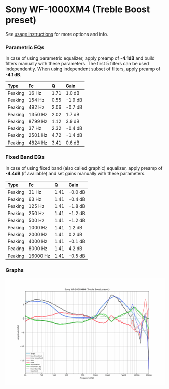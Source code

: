 # Sony WF-1000XM4 (Treble Boost preset)
See [usage instructions](https://github.com/jaakkopasanen/AutoEq#usage) for more options and info.

### Parametric EQs
In case of using parametric equalizer, apply preamp of **-4.1dB** and build filters manually
with these parameters. The first 5 filters can be used independently.
When using independent subset of filters, apply preamp of **-4.1 dB**.

| Type    | Fc      |    Q | Gain    |
|:--------|:--------|:-----|:--------|
| Peaking | 16 Hz   | 1.71 | 1.0 dB  |
| Peaking | 154 Hz  | 0.55 | -1.9 dB |
| Peaking | 492 Hz  | 2.06 | -0.7 dB |
| Peaking | 1350 Hz | 2.02 | 1.7 dB  |
| Peaking | 8799 Hz | 1.12 | 3.9 dB  |
| Peaking | 37 Hz   | 2.32 | -0.4 dB |
| Peaking | 2501 Hz | 4.72 | -1.4 dB |
| Peaking | 4824 Hz | 3.41 | 0.6 dB  |

### Fixed Band EQs
In case of using fixed band (also called graphic) equalizer, apply preamp of **-4.4dB**
(if available) and set gains manually with these parameters.

| Type    | Fc       |    Q | Gain    |
|:--------|:---------|:-----|:--------|
| Peaking | 31 Hz    | 1.41 | -0.0 dB |
| Peaking | 63 Hz    | 1.41 | -0.4 dB |
| Peaking | 125 Hz   | 1.41 | -1.8 dB |
| Peaking | 250 Hz   | 1.41 | -1.2 dB |
| Peaking | 500 Hz   | 1.41 | -1.2 dB |
| Peaking | 1000 Hz  | 1.41 | 1.2 dB  |
| Peaking | 2000 Hz  | 1.41 | 0.2 dB  |
| Peaking | 4000 Hz  | 1.41 | -0.1 dB |
| Peaking | 8000 Hz  | 1.41 | 4.2 dB  |
| Peaking | 16000 Hz | 1.41 | -0.5 dB |

### Graphs
![](./Sony%20WF-1000XM4%20(Treble%20Boost%20preset).png)